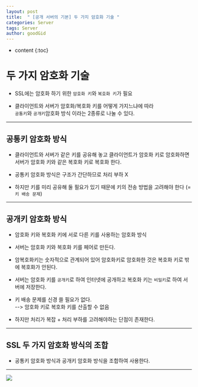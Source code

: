 ```yaml
---
layout: post
title:  " [공개 서버의 기본] 두 가지 암호화 기술 "
categories: Server
tags: Server
author: goodGid
---
```

* content
{:toc}


# 두 가지 암호화 기술

* SSL에는 암호화 하기 위한 `암호화 키`와 `복호화 키`가 필요

* 클라이언트와 서버가 암호화/복호화 키를 어떻게 가지느냐에 따라 <br> `공통키`와 `공개키`암호화 방식 이라는 2종류로 나눌 수 있다.

---

## 공통키 암호화 방식

* 클라이언트와 서버가 같은 키를 공유해 놓고 클라이언트가 암호화 키로 암호화하면 <br> 서버가 암호화 키와 같은 복호화 키로 복호화 한다.

* 공통키 암호화 방식은 구조가 간단하므로 처리 부하 X

* 하지만 키를 미리 공유해 둘 필요가 있기 때문에 키의 전송 방법을 고려해야 한다 (= `키 배송 문제`)

---

## 공개키 암호화 방식

* 암호화 키와 복호화 키에 서로 다른 키를 사용하는 암호화 방식

* 서버는 암호화 키와 복호화 키를 페어로 만든다.

* 암복호화키는 숫자적으로 관계되어 있어 암호화키로 암호화한 것은 복호화 키로 밖에 복호화가 안된다.

* 서버는 암호화 키를 `공개키`로 하여 인터넷에 공개하고 복호화 키는 `비밀키`로 하여 서버에 저장한다.

* 키 배송 문제를 신경 쓸 필요가 없다. <br> --> 암호화 키로 복호화 키를 산출할 수 없음

* 하지만 처리가 복잡 + 처리 부하를 고려해야하는 단점이 존재한다.

---

## SSL 두 가지 암호화 방식의 조합

* 공통키 암호화 방식과 공개키 암호화 방식을 조합하여 사용한다.


---


![](/assets/img/server/two_encryption_technologies_1.png)



